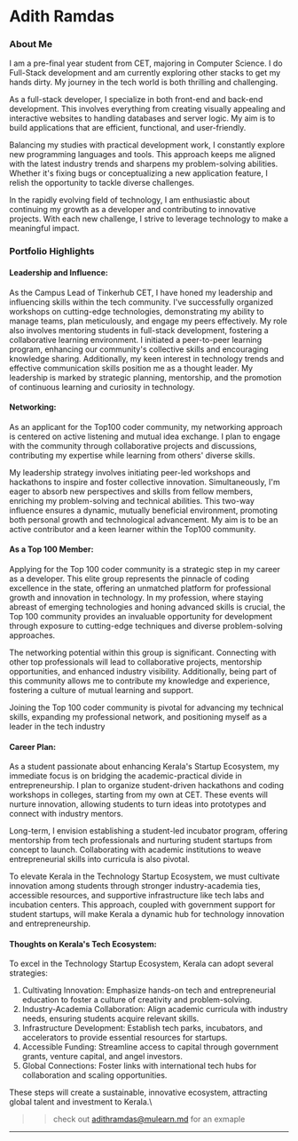 # Adith Ramdas

### About Me

I am a pre-final year student from CET, majoring in Computer Science. I do Full-Stack development and am currently exploring other stacks to get my hands dirty. My journey in the tech world is both thrilling and challenging.

As a full-stack developer, I specialize in both front-end and back-end development. This involves everything from creating visually appealing and interactive websites to handling databases and server logic. My aim is to build applications that are efficient, functional, and user-friendly.

Balancing my studies with practical development work, I constantly explore new programming languages and tools. This approach keeps me aligned with the latest industry trends and sharpens my problem-solving abilities. Whether it's fixing bugs or conceptualizing a new application feature, I relish the opportunity to tackle diverse challenges.

In the rapidly evolving field of technology, I am enthusiastic about continuing my growth as a developer and contributing to innovative projects. With each new challenge, I strive to leverage technology to make a meaningful impact.

### Portfolio Highlights



#### Leadership and Influence: 
As the Campus Lead of Tinkerhub CET, I have honed my leadership and influencing skills within the tech community. I've successfully organized workshops on cutting-edge technologies, demonstrating my ability to manage teams, plan meticulously, and engage my peers effectively. My role also involves mentoring students in full-stack development, fostering a collaborative learning environment. I initiated a peer-to-peer learning program, enhancing our community's collective skills and encouraging knowledge sharing. Additionally, my keen interest in technology trends and effective communication skills position me as a thought leader. My leadership is marked by strategic planning, mentorship, and the promotion of continuous learning and curiosity in technology.

#### Networking:

As an applicant for the Top100 coder community, my networking approach is centered on active listening and mutual idea exchange. I plan to engage with the community through collaborative projects and discussions, contributing my expertise while learning from others' diverse skills.

My leadership strategy involves initiating peer-led workshops and hackathons to inspire and foster collective innovation. Simultaneously, I'm eager to absorb new perspectives and skills from fellow members, enriching my problem-solving and technical abilities. This two-way influence ensures a dynamic, mutually beneficial environment, promoting both personal growth and technological advancement. My aim is to be an active contributor and a keen learner within the Top100 community.

#### As a Top 100 Member: 

Applying for the Top 100 coder community is a strategic step in my career as a developer. This elite group represents the pinnacle of coding excellence in the state, offering an unmatched platform for professional growth and innovation in technology. In my profession, where staying abreast of emerging technologies and honing advanced skills is crucial, the Top 100 community provides an invaluable opportunity for development through exposure to cutting-edge techniques and diverse problem-solving approaches.

The networking potential within this group is significant. Connecting with other top professionals will lead to collaborative projects, mentorship opportunities, and enhanced industry visibility. Additionally, being part of this community allows me to contribute my knowledge and experience, fostering a culture of mutual learning and support.

Joining the Top 100 coder community is pivotal for advancing my technical skills, expanding my professional network, and positioning myself as a leader in the tech industry

#### Career Plan: 

As a student passionate about enhancing Kerala's Startup Ecosystem, my immediate focus is on bridging the academic-practical divide in entrepreneurship. I plan to organize student-driven hackathons and coding workshops in colleges, starting from my own at CET. These events will nurture innovation, allowing students to turn ideas into prototypes and connect with industry mentors.

Long-term, I envision establishing a student-led incubator program, offering mentorship from tech professionals and nurturing student startups from concept to launch. Collaborating with academic institutions to weave entrepreneurial skills into curricula is also pivotal.

To elevate Kerala in the Technology Startup Ecosystem, we must cultivate innovation among students through stronger industry-academia ties, accessible resources, and supportive infrastructure like tech labs and incubation centers. This approach, coupled with government support for student startups, will make Kerala a dynamic hub for technology innovation and entrepreneurship.

#### Thoughts on Kerala's Tech Ecosystem:

To excel in the Technology Startup Ecosystem, Kerala can adopt several strategies:
1) Cultivating Innovation: Emphasize hands-on tech and entrepreneurial education to foster a culture of creativity and problem-solving.
2) Industry-Academia Collaboration: Align academic curricula with industry needs, ensuring students acquire relevant skills.
3) Infrastructure Development: Establish tech parks, incubators, and accelerators to provide essential resources for startups.
4) Accessible Funding: Streamline access to capital through government grants, venture capital, and angel investors.
5) Global Connections: Foster links with international tech hubs for collaboration and scaling opportunities.

These steps will create a sustainable, innovative ecosystem, attracting global talent and investment to Kerala.\


>> check out [adithramdas@mulearn.md](./profile/adithramdas@mulearn.md) for an exmaple

---
